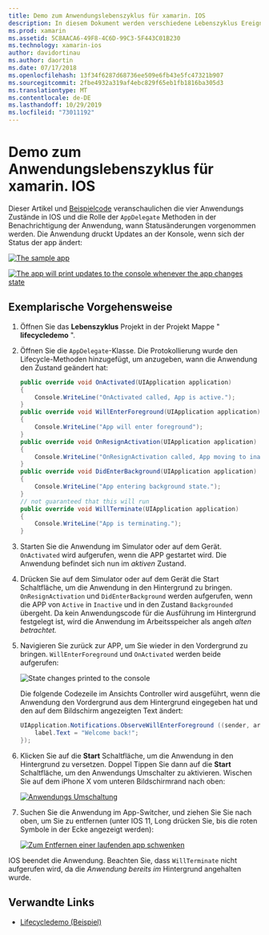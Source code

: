 ```yaml
---
title: Demo zum Anwendungslebenszyklus für xamarin. IOS
description: In diesem Dokument werden verschiedene Lebenszyklus Ereignisse erläutert, die vom APP-Delegaten in einer IOS-Anwendung verarbeitet werden. Dies veranschaulicht, wann und wie diese Ereignisse behandelt werden
ms.prod: xamarin
ms.assetid: 5C8AACA6-49F8-4C6D-99C3-5F443C01B230
ms.technology: xamarin-ios
author: davidortinau
ms.author: daortin
ms.date: 07/17/2018
ms.openlocfilehash: 13f34f6287d68736ee509e6fb43e5fc47321b907
ms.sourcegitcommit: 2fbe4932a319af4ebc829f65eb1fb1816ba305d3
ms.translationtype: MT
ms.contentlocale: de-DE
ms.lasthandoff: 10/29/2019
ms.locfileid: "73011192"
---
```

# <a name="application-lifecycle-demo-for-xamarinios"></a>Demo zum Anwendungslebenszyklus für xamarin. IOS

Dieser Artikel und [Beispielcode](https://docs.microsoft.com/samples/xamarin/ios-samples/lifecycledemo) veranschaulichen die vier Anwendungs Zustände in IOS und die Rolle der `AppDelegate` Methoden in der Benachrichtigung der Anwendung, wann Statusänderungen vorgenommen werden. Die Anwendung druckt Updates an der Konsole, wenn sich der Status der app ändert:

[![](application-lifecycle-demo-images/image3-sml.png "The sample app")](application-lifecycle-demo-images/image3.png#lightbox)

[![](application-lifecycle-demo-images/image4.png "The app will print updates to the console whenever the app changes state")](application-lifecycle-demo-images/image4.png#lightbox)

## <a name="walkthrough"></a>Exemplarische Vorgehensweise

1. Öffnen Sie das **Lebenszyklus** Projekt in der Projekt Mappe " **lifecycledemo** ".
1. Öffnen Sie die `AppDelegate`-Klasse. Die Protokollierung wurde den Lifecycle-Methoden hinzugefügt, um anzugeben, wann die Anwendung den Zustand geändert hat:

    ```csharp
    public override void OnActivated(UIApplication application)
    {
        Console.WriteLine("OnActivated called, App is active.");
    }
    public override void WillEnterForeground(UIApplication application)
    {
        Console.WriteLine("App will enter foreground");
    }
    public override void OnResignActivation(UIApplication application)
    {
        Console.WriteLine("OnResignActivation called, App moving to inactive state.");
    }
    public override void DidEnterBackground(UIApplication application)
    {
        Console.WriteLine("App entering background state.");
    }
    // not guaranteed that this will run
    public override void WillTerminate(UIApplication application)
    {
        Console.WriteLine("App is terminating.");
    }
    ```

1. Starten Sie die Anwendung im Simulator oder auf dem Gerät. `OnActivated` wird aufgerufen, wenn die APP gestartet wird. Die Anwendung befindet sich nun im _aktiven_ Zustand.
1. Drücken Sie auf dem Simulator oder auf dem Gerät die Start Schaltfläche, um die Anwendung in den Hintergrund zu bringen. `OnResignActivation` und `DidEnterBackground` werden aufgerufen, wenn die APP von `Active` in `Inactive` und in den Zustand `Backgrounded` übergeht. Da kein Anwendungscode für die Ausführung im Hintergrund festgelegt ist, wird die Anwendung im Arbeitsspeicher als angeh _alten betrachtet._
1. Navigieren Sie zurück zur APP, um Sie wieder in den Vordergrund zu bringen. `WillEnterForeground` und `OnActivated` werden beide aufgerufen:

    ![](application-lifecycle-demo-images/image4.png "State changes printed to the console")

    Die folgende Codezeile im Ansichts Controller wird ausgeführt, wenn die Anwendung den Vordergrund aus dem Hintergrund eingegeben hat und den auf dem Bildschirm angezeigten Text ändert:

    ```csharp
    UIApplication.Notifications.ObserveWillEnterForeground ((sender, args) => {
        label.Text = "Welcome back!";
    });
    ```

1. Klicken Sie auf die **Start** Schaltfläche, um die Anwendung in den Hintergrund zu versetzen. Doppel Tippen Sie dann auf die **Start** Schaltfläche, um den Anwendungs Umschalter zu aktivieren. Wischen Sie auf dem iPhone X vom unteren Bildschirmrand nach oben:

    [![Anwendungs Umschaltung](application-lifecycle-demo-images/app-switcher-sml.png "Anwendungs Umschaltung")](application-lifecycle-demo-images/app-switcher.png#lightbox)
  
1. Suchen Sie die Anwendung im App-Switcher, und ziehen Sie Sie nach oben, um Sie zu entfernen (unter IOS 11, Long drücken Sie, bis die roten Symbole in der Ecke angezeigt werden):

    [![Zum Entfernen einer laufenden app schwenken](application-lifecycle-demo-images/app-switcher-swipe-sml.png "Zum Entfernen einer laufenden app schwenken")](application-lifecycle-demo-images/app-switcher-swipe.png#lightbox)

IOS beendet die Anwendung. Beachten Sie, dass `WillTerminate` nicht aufgerufen wird, da die _Anwendung bereits im_ Hintergrund angehalten wurde.

## <a name="related-links"></a>Verwandte Links

- [Lifecycledemo (Beispiel)](https://docs.microsoft.com/samples/xamarin/ios-samples/lifecycledemo)
